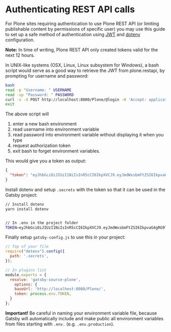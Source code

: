 # Authenticating REST API calls

For Plone sites requiring authentication to use Plone REST API (or limiting publishable content by permissions of specific user) you may use this guide to set up a safe method of authentication using [JWT](http://plonerestapi.readthedocs.io/en/latest/authentication.html#json-web-tokens-jwt) and [dotenv](https://github.com/motdotla/dotenv) configuration.

**Note:** In time of writing, Plone REST API only created tokens valid for the next 12 hours.

In UNIX-like systems (OSX, Linux, Linux subsystem for Windows), a bash script would serve as a good way to retrieve the JWT from plone.restapi, by prompting for username and password:

```bash
bash
read -p "Username: " USERNAME
read -sp "Password: " PASSWORD
curl -s -X POST http://localhost:8080/Plone/@login -H 'Accept: application/json' -H 'Content-Type: application/json' --data-raw '{"login": "'"$USERNAME"'", "password": "'"$PASSWORD"'"}'
exit
```
The above script will
  
1. enter a new bash environment
2. read username into environment variable
3. read password into environment variable without displaying it when you type
4. request authorization token
5. exit bash to forget environment variables.

This would give you a token as output:

```json
{
  "token": "eyJhbGciOiJIUzI1NiIsInR5cCI6IkpXVCJ9.eyJmdWxsbmFtZSI6IkpvaG4gRG9lIiwic3ViIjoidXNlcm5hbWUiLCJleHAiOjE1Mjc0NDk0NTl9.epewKm09S6JXe07Ha6UNicN7v9MT32Rrkflxq2OqVRI"
}
```

Install dotenv and setup `.secrets` with the token so that it can be used in the Gatsby project:

```bash
// Install dotenv
yarn install dotenv


// In .env in the project folder
TOKEN=eyJhbGciOiJIUzI1NiIsInR5cCI6IkpXVCJ9.eyJmdWxsbmFtZSI6IkpvaG4gRG9lIiwic3ViIjoidXNlcm5hbWUiLCJleHAiOjE1Mjc0NDk0NTl9.epewKm09S6JXe07Ha6UNicN7v9MT32Rrkflxq2OqVRI
```

Finally setup `gatsby-config.js` to use this in your project:

```javascript
// Top of your file
require("dotenv").config({
  path: '.secrets',
});

// In plugins list
module.exports = {
  resolve: 'gatsby-source-plone',
    options: {
    baseUrl: 'http://localhost:8080/Plone/',
    token: process.env.TOKEN,
  }
};
```

**Important!** Be careful in naming your environment variable file, because Gatsby will automatically include and make public all environment variables from files starting with `.env.` (e.g. `.env.production`).
